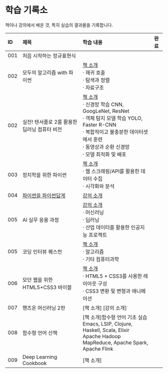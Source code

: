 # **학습 기록소**

책이나 강의에서 배운 것, 특히 실습의 결과물을 기록합니다.


|ID|제목|학습 내용|완료|
|:---|:---|:---|:---|
|001|처음 시작하는 정규표현식|
|002|모두의 알고리즘 with 파이썬|[책 소개](https://www.gilbut.co.kr/book/view?bookcode=BN001731&keyword=%EB%AA%A8%EB%91%90%EC%9D%98%20%EC%95%8C%EA%B3%A0%EB%A6%AC%EC%A6%98%20WITH%20%ED%8C%8C%EC%9D%B4%EC%8D%AC&collection=GB_BOOK)<br>· 재귀 호출<br>· 탐색과 정렬<br>· 자료구조||
|002|실전! 텐서플로 2를 활용한 딥러닝 컴퓨터 비전|[책 소개](https://wikibook.co.kr/dl-vision/)<br>· 신경망 학습 CNN, GoogLeNet, ResNet <br> · 객체 탐지 모델 학습 YOLO, Faster R-CNN <br> · 복합적이고 불충분한 데이터셋에서 훈련 <br> · 동영상과 순환 신경망 <br>· 모델 최적화 및 배포||
|003|정치학을 위한 파이썬|[책 소개](https://knupress.com/book/book_view.php?no=250)<br>· 웹 스크래핑/API를 활용한 데이터 수집<br>· 시각화와 분석|
|004|[파이썬을 파이썬답게](https://github.com/hwahyeon/Study/tree/main/%ED%8C%8C%EC%9D%B4%EC%8D%AC%EC%9D%84%20%ED%8C%8C%EC%9D%B4%EC%8D%AC%EB%8B%B5%EA%B2%8C)|[강의 소개](https://programmers.co.kr/learn/courses/4008)||
|005|AI 실무 응용 과정|[강의 소개](https://2021nipa.elice.io/tracks/1329)<br>· 머신러닝<br>· 딥러닝<br>· 산업 데이터를 활용한 인공지능 프로젝트||
|005|코딩 인터뷰 퀘스천|[책 소개](https://www.youngjin.com/book/book_detail.asp?prod_cd=9788931447842&seq=5462&cate_cd=1&child_cate_cd=10&goPage=1&orderByCd=1&searchType=Y&keyword1=%C4%DA%B5%F9%20%C0%CE%C5%CD%BA%E4)<br>· 알고리즘<br>· 기타 컴퓨터과학|
|006|모던 웹을 위한 HTML5+CSS3 바이블|[책 소개](https://hanbit.co.kr/store/books/look.php?p_code=B8371709349)<br>· HTML5 + CSS3를 사용한 레이아웃 구성<br>· CSS3 변환 및 변형과 애니메이션||
|007|핸즈온 머신러닝 2판|[책 소개] [강의 소개]||
|008|함수형 언어 산책|[책 소개]함수형 언어 기초 실습<br /> Emacs, LSIP, Clojure, Haskell, Scala, Elixir<br /> Apache Hadoop MapReduce, Apache Spark, Apache Flink||
|009|Deep Learning Cookbook|[책 소개]||
